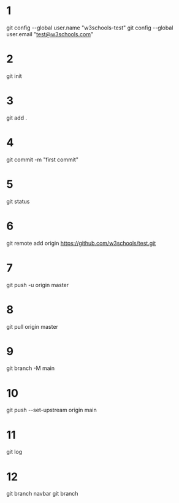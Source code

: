 # 1

git config --global user.name "w3schools-test"
git config --global user.email "test@w3schools.com"

# 2

git init

# 3

git add .

# 4

git commit -m "first commit"

# 5

git status

# 6

git remote add origin https://github.com/w3schools/test.git

# 7

git push -u origin master

# 8

git pull origin master

# 9

git branch -M main

# 10

git push --set-upstream origin main

# 11

git log

# 12

git branch navbar
git branch
